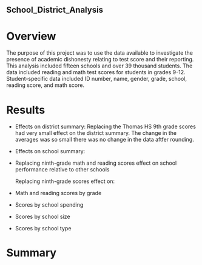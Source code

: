 ## School_District_Analysis

# Overview

The purpose of this project was to use the data available to investigate the presence of academic dishonesty
relating to test score and their reporting. This analysis included fifteen schools and over 39 thousand students.
The data included reading and math test scores for students in grades 9-12. Student-specific data included ID
number, name, gender, grade, school, reading score, and math score.

# Results

- Effects on district summary:
  Replacing the Thomas HS 9th grade scores had very small effect on the district summary. The change in the
  averages was so small there was no change in the data aftfer rounding. 
  
- Effects on school summary:
  

- Replacing ninth-grade math and reading scores effect on school performance relative to other schools
  
  Replacing ninth-grade scores effect on:
- Math and reading scores by grade
- Scores by school spending
- Scores by school size
- Scores by school type


# Summary
